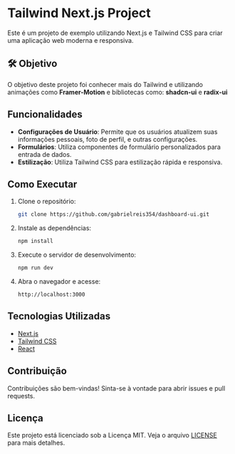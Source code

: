 # Tailwind Next.js Project

Este é um projeto de exemplo utilizando Next.js e Tailwind CSS para criar uma aplicação web moderna e responsiva.

## 🛠️ Objetivo

O objetivo deste projeto foi conhecer mais do Tailwind e utilizando animações como **Framer-Motion** e bibliotecas como: **shadcn-ui** e **radix-ui**


## Funcionalidades

- **Configurações de Usuário**: Permite que os usuários atualizem suas informações pessoais, foto de perfil, e outras configurações.
- **Formulários**: Utiliza componentes de formulário personalizados para entrada de dados.
- **Estilização**: Utiliza Tailwind CSS para estilização rápida e responsiva.

## Como Executar

1. Clone o repositório:
    ```sh
    git clone https://github.com/gabrielreis354/dashboard-ui.git
    ```

2. Instale as dependências:
    ```sh
    npm install
    ```

3. Execute o servidor de desenvolvimento:
    ```sh
    npm run dev
    ```

4. Abra o navegador e acesse:
    ```
    http://localhost:3000
    ```

## Tecnologias Utilizadas

- [Next.js](https://nextjs.org/)
- [Tailwind CSS](https://tailwindcss.com/)
- [React](https://reactjs.org/)

## Contribuição

Contribuições são bem-vindas! Sinta-se à vontade para abrir issues e pull requests.

## Licença

Este projeto está licenciado sob a Licença MIT. Veja o arquivo [LICENSE](LICENSE) para mais detalhes.
